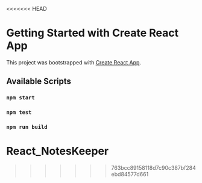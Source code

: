 <<<<<<< HEAD
# Getting Started with Create React App

This project was bootstrapped with [Create React App](https://github.com/facebook/create-react-app).

## Available Scripts
### `npm start`
### `npm test`
### `npm run build`
# React_NotesKeeper

>>>>>>> 763bcc89158118d7c90c387bf284ebd84577d661
